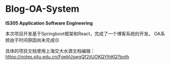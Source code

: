 # Blog-OA-System 

**IS305 Application Software Engineering**

本次项目开发基于Springboot框架和React，完成了一个博客系统的开发。
OA系统由于时间原因尚未完成😣

具体的项目文档使用上海交大水源文档编辑：https://notes.sjtu.edu.cn/FgebUswgQf2iiUOKQYIhKQ?both
